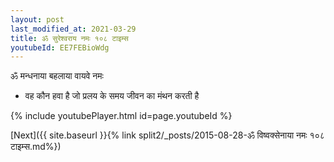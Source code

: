 ```yaml
---
layout: post
last_modified_at: 2021-03-29
title: ॐ सुरेश्वराय नमः १०८ टाइम्स
youtubeId: EE7FEBioWdg
---
```

 
 
 ॐ मन्धनाया बहलाया वायवे नमः  
 
 -  वह कौन हवा है जो प्रलय के समय जीवन का मंथन करती है 
 
  
 
  
 
 
 
 
 
 


{% include youtubePlayer.html id=page.youtubeId %}
 
[Next]({{ site.baseurl }}{% link  split2/_posts/2015-08-28-ॐ विष्वक्सेनाया नमः १०८ टाइम्स.md%})
 
